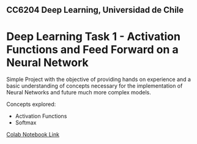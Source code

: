 ## CC6204 Deep Learning, Universidad de Chile
# Deep Learning Task 1 - Activation Functions and Feed Forward on a Neural Network

Simple Project with the objective of providing hands on experience and a basic understanding of concepts necessary for the implementation of Neural Networks and future much more complex models.

Concepts explored:
- Activation Functions
- Softmax

[Colab Notebook Link](https://colab.research.google.com/drive/1YyrRa9WsBeLs6qt1jUMvafxUVeLfzFNF?usp=sharing)